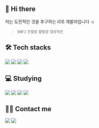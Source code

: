 ## 👋 Hi there
저는 도전적인 것을 추구하는 iOS 개발자입니다 ☺️
> `ENFJ` `친절함` `활발함` `열정적인` 

## 🛠️ Tech stacks
<img src="https://img.shields.io/badge/IOS-000000?style=flat&logo=IOS&logoColor=white"> <img src="https://img.shields.io/badge/Swift-F05138?style=flat&logo=Swift&logoColor=white"> <img src="https://img.shields.io/badge/Git-F05032?style=flat&logo=Git&logoColor=white"> <img src="https://img.shields.io/badge/C++-00599C?style=flat&logo=C%2B%2B&logoColor=white">

## 💻 Studying
<img src="https://img.shields.io/badge/Figma-F24E1E?style=flat&logo=Figma&logoColor=white"> <img src="https://img.shields.io/badge/Firebase-FFCA28?style=flat&logo=Firebase&logoColor=white"> <img src="https://img.shields.io/badge/Docker-2496ED?style=flat&logo=Docker&logoColor=white"> <img src="https://img.shields.io/badge/Python-3776AB?style=flat&logo=Python&logoColor=white">

## 🧑‍💻 Contact me
<img src="https://img.shields.io/badge/Gmail-EA4335?style=flat&logo=Gmail&logoColor=white&link=mailto:thddudgns972@gmail.com"> <img src="https://img.shields.io/badge/Instagram-E4405F?style=flat&logo=Instagram&logoColor=white&link=https://www.instagram.com/_klein.h/">
    
